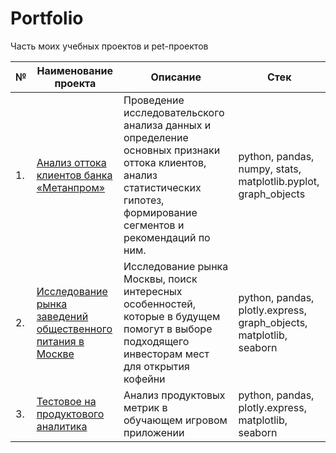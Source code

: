 # Portfolio
Часть моих учебных проектов и pet-проектов 

| №    | Наименование проекта                | Описание                                                     | Стек                                                         |
| ---- | ------------------------------------------------------------ | ------------------------------------------------------------ | ------------------------------------------------------------ |
| 1.   | [Анализ оттока клиентов банка «Метанпром»](https://github.com/Brodnevyo/Portfolio/blob/main/Churn%20analysis/%D1%81hurn%20analysis.ipynb) |  Проведение исследовательского анализа данных и определение основных признаки оттока клиентов, анализ статистических гипотез, формирование сегментов и рекомендаций по ним. | python, pandas, numpy, stats, matplotlib.pyplot, graph_objects       |
| 2.   | [Исследование рынка заведений общественного питания в Москве](https://github.com/Brodnevyo/Portfolio/blob/main/Rinok_obshepit/rinok_obshepit.ipynb) | Исследование рынка Москвы, поиск интересных особенностей, которые в будущем помогут в выборе подходящего инвесторам мест для открытия кофейни| python, pandas, plotly.express, graph_objects, matplotlib, seaborn |
| 3.   | [Тестовое на продуктового аналитика](https://github.com/Brodnevyo/Portfolio/blob/main/Product%20metrics/product_metrics.ipynb) | Анализ продуктовых метрик в обучающем игровом приложении             | python, pandas, plotly.express, matplotlib, seaborn|
